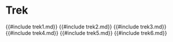 # Trek
{{#include trek1.md}}
{{#include trek2.md}}
{{#include trek3.md}}
{{#include trek4.md}}
{{#include trek5.md}}
{{#include trek6.md}}